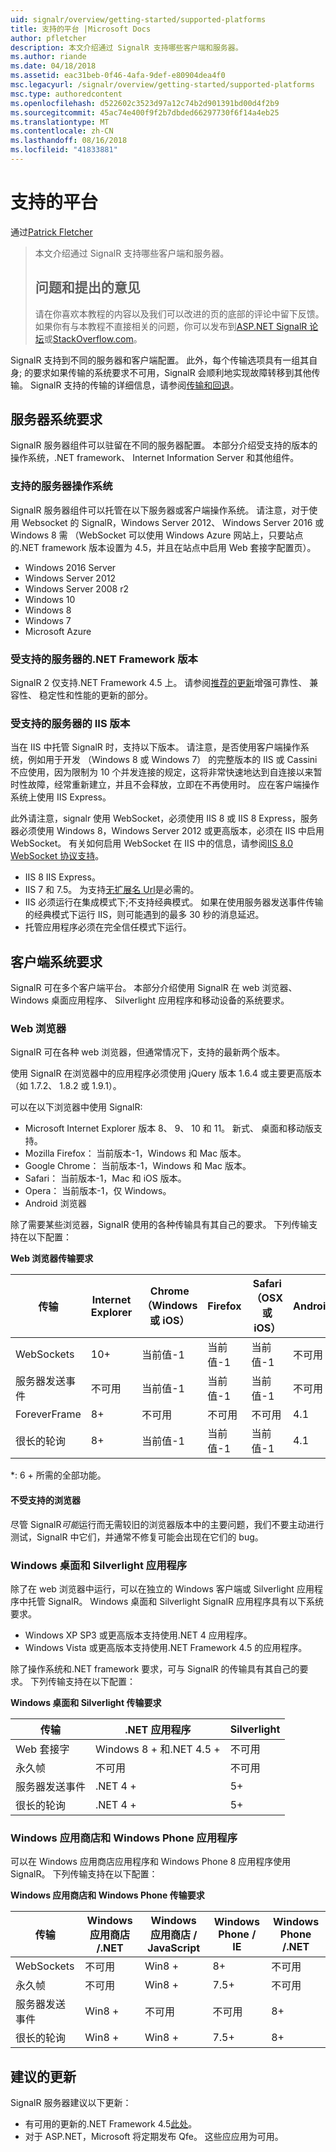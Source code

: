 ```yaml
---
uid: signalr/overview/getting-started/supported-platforms
title: 支持的平台 |Microsoft Docs
author: pfletcher
description: 本文介绍通过 SignalR 支持哪些客户端和服务器。
ms.author: riande
ms.date: 04/18/2018
ms.assetid: eac31beb-0f46-4afa-9def-e80904dea4f0
msc.legacyurl: /signalr/overview/getting-started/supported-platforms
msc.type: authoredcontent
ms.openlocfilehash: d522602c3523d97a12c74b2d901391bd00d4f2b9
ms.sourcegitcommit: 45ac74e400f9f2b7dbded66297730f6f14a4eb25
ms.translationtype: MT
ms.contentlocale: zh-CN
ms.lasthandoff: 08/16/2018
ms.locfileid: "41833881"
---
```

<a name="supported-platforms"></a>支持的平台
====================
通过[Patrick Fletcher](https://github.com/pfletcher)

> 本文介绍通过 SignalR 支持哪些客户端和服务器。 
> 
> ## <a name="questions-and-comments"></a>问题和提出的意见
> 
> 请在你喜欢本教程的内容以及我们可以改进的页的底部的评论中留下反馈。 如果你有与本教程不直接相关的问题，你可以发布到[ASP.NET SignalR 论坛](https://forums.asp.net/1254.aspx/1?ASP+NET+SignalR)或[StackOverflow.com](http://stackoverflow.com/)。


SignalR 支持到不同的服务器和客户端配置。 此外，每个传输选项具有一组其自身; 的要求如果传输的系统要求不可用，SignalR 会顺利地实现故障转移到其他传输。 SignalR 支持的传输的详细信息，请参阅[传输和回退](introduction-to-signalr.md#transports)。

## <a name="server-system-requirements"></a>服务器系统要求

SignalR 服务器组件可以驻留在不同的服务器配置。 本部分介绍受支持的版本的操作系统，.NET framework、 Internet Information Server 和其他组件。

### <a name="supported-server-operating-systems"></a>支持的服务器操作系统

SignalR 服务器组件可以托管在以下服务器或客户端操作系统。 请注意，对于使用 Websocket 的 SignalR，Windows Server 2012、 Windows Server 2016 或 Windows 8 需 （WebSocket 可以使用 Windows Azure 网站上，只要站点的.NET framework 版本设置为 4.5，并且在站点中启用 Web 套接字配置页）。

- Windows 2016 Server
- Windows Server 2012
- Windows Server 2008 r2
- Windows 10
- Windows 8
- Windows 7
- Microsoft Azure

### <a name="supported-server-net-framework-version"></a>受支持的服务器的.NET Framework 版本

SignalR 2 仅支持.NET Framework 4.5 上。 请参阅[推荐的更新](#updates)增强可靠性、 兼容性、 稳定性和性能的更新的部分。

### <a name="supported-server-iis-versions"></a>受支持的服务器的 IIS 版本

当在 IIS 中托管 SignalR 时，支持以下版本。 请注意，是否使用客户端操作系统，例如用于开发 （Windows 8 或 Windows 7） 的完整版本的 IIS 或 Cassini 不应使用，因为限制为 10 个并发连接的规定，这将非常快速地达到自连接以来暂时性故障，经常重新建立，并且不会释放，立即在不再使用时。 应在客户端操作系统上使用 IIS Express。

此外请注意，signalr 使用 WebSocket，必须使用 IIS 8 或 IIS 8 Express，服务器必须使用 Windows 8，Windows Server 2012 或更高版本，必须在 IIS 中启用 WebSocket。 有关如何启用 WebSocket 在 IIS 中的信息，请参阅[IIS 8.0 WebSocket 协议支持](https://www.iis.net/learn/get-started/whats-new-in-iis-8/iis-80-websocket-protocol-support)。

- IIS 8 IIS Express。
- IIS 7 和 7.5。 为支持[无扩展名 Url](https://support.microsoft.com/kb/980368)是必需的。
- IIS 必须运行在集成模式下;不支持经典模式。 如果在使用服务器发送事件传输的经典模式下运行 IIS，则可能遇到的最多 30 秒的消息延迟。
- 托管应用程序必须在完全信任模式下运行。

## <a name="client-system-requirements"></a>客户端系统要求

SignalR 可在多个客户端平台。 本部分介绍使用 SignalR 在 web 浏览器、 Windows 桌面应用程序、 Silverlight 应用程序和移动设备的系统要求。

### <a name="web-browsers"></a>Web 浏览器

SignalR 可在各种 web 浏览器，但通常情况下，支持的最新两个版本。

使用 SignalR 在浏览器中的应用程序必须使用 jQuery 版本 1.6.4 或主要更高版本 （如 1.7.2、 1.8.2 或 1.9.1）。

可以在以下浏览器中使用 SignalR:

- Microsoft Internet Explorer 版本 8、 9、 10 和 11。 新式、 桌面和移动版支持。
- Mozilla Firefox： 当前版本-1，Windows 和 Mac 版本。
- Google Chrome： 当前版本-1，Windows 和 Mac 版本。
- Safari： 当前版本-1，Mac 和 iOS 版本。
- Opera： 当前版本-1，仅 Windows。
- Android 浏览器

除了需要某些浏览器，SignalR 使用的各种传输具有其自己的要求。 下列传输支持在以下配置：

<a id="browser"></a>

**Web 浏览器传输要求**

| 传输 | Internet Explorer | Chrome （Windows 或 iOS） | Firefox | Safari （OSX 或 iOS） | Android |
| --- | --- | --- | --- | --- | --- |
| WebSockets | 10+ | 当前值-1 | 当前值-1 | 当前值-1 | 不可用 |
| 服务器发送事件 | 不可用 | 当前值-1 | 当前值-1 | 当前值-1 | 不可用 |
| ForeverFrame | 8+ | 不可用 | 不可用 | 不可用 | 4.1 |
| 很长的轮询 | 8+ | 当前值-1 | 当前值-1 | 当前值-1 | 4.1 |

\*: 6 + 所需的全部功能。

#### <a name="unsupported-browsers"></a>不受支持的浏览器

尽管 SignalR*可能*运行而无需较旧的浏览器版本中的主要问题，我们不要主动进行测试，SignalR 中它们，并通常不修复可能会出现在它们的 bug。

### <a name="windows-desktop-and-silverlight-applications"></a>Windows 桌面和 Silverlight 应用程序

除了在 web 浏览器中运行，可以在独立的 Windows 客户端或 Silverlight 应用程序中托管 SignalR。 Windows 桌面和 Silverlight SignalR 应用程序具有以下系统要求。

- Windows XP SP3 或更高版本支持使用.NET 4 应用程序。
- Windows Vista 或更高版本支持使用.NET Framework 4.5 的应用程序。

除了操作系统和.NET framework 要求，可与 SignalR 的传输具有其自己的要求。 下列传输支持在以下配置：

**Windows 桌面和 Silverlight 传输要求**

| 传输 | .NET 应用程序 | Silverlight |
| --- | --- | --- |
| Web 套接字 | Windows 8 + 和.NET 4.5 + | 不可用 |
| 永久帧 | 不可用 | 不可用 |
| 服务器发送事件 | .NET 4 + | 5+ |
| 很长的轮询 | .NET 4 + | 5+ |

<a id="android"></a>

### <a name="windows-store-and-windows-phone-applications"></a>Windows 应用商店和 Windows Phone 应用程序

可以在 Windows 应用商店应用程序和 Windows Phone 8 应用程序使用 SignalR。 下列传输支持在以下配置：

**Windows 应用商店和 Windows Phone 传输要求**

| 传输 | Windows 应用商店 /.NET | Windows 应用商店 / JavaScript | Windows Phone / IE | Windows Phone /.NET |
| --- | --- | --- | --- | --- |
| WebSockets | 不可用 | Win8 + | 8+ | 不可用 |
| 永久帧 | 不可用 | Win8 + | 7.5+ | 不可用 |
| 服务器发送事件 | Win8 + | 不可用 | 不可用 | 8+ |
| 很长的轮询 | Win8 + | Win8 + | 7.5+ | 8+ |

<a id="updates"></a>

## <a name="recommended-updates"></a>建议的更新

SignalR 服务器建议以下更新：

- 有可用的更新的.NET Framework 4.5[此处](https://support.microsoft.com/kb/2750149)。
- 对于 ASP.NET，Microsoft 将定期发布 Qfe。 这些应应用为可用。
